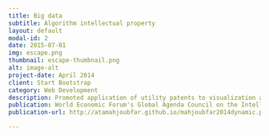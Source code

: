 ```yaml
---
title: Big data
subtitle: Algorithm intellectual property
layout: default
modal-id: 2
date: 2015-07-01
img: escape.png
thumbnail: escape-thumbnail.png
alt: image-alt
project-date: April 2014
client: Start Bootstrap
category: Web Development
description: Promoted application of utility patents to visualization algorithms in big data.
publication: World Economic Forum's Global Agenda Council on the Intellectual Property System
publication-url: http://atamahjoubfar.github.io/mahjoubfar2014dynamic.pdf

---
```

